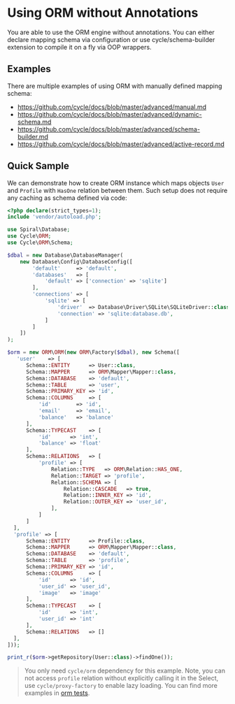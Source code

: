 # Using ORM without Annotations
You are able to use the ORM engine without annotations. You can either declare mapping schema via configuration
or use cycle/schema-builder extension to compile it on a fly via OOP wrappers.

## Examples
There are multiple examples of using ORM with manually defined mapping schema:
- https://github.com/cycle/docs/blob/master/advanced/manual.md
- https://github.com/cycle/docs/blob/master/advanced/dynamic-schema.md
- https://github.com/cycle/docs/blob/master/advanced/schema-builder.md
- https://github.com/cycle/docs/blob/master/advanced/active-record.md

## Quick Sample
We can demonstrate how to create ORM instance which maps objects `User` and `Profile` with `HasOne` relation between them.
Such setup does not require any caching as schema defined via code:

```php
<?php declare(strict_types=1);
include 'vendor/autoload.php';

use Spiral\Database;
use Cycle\ORM;
use Cycle\ORM\Schema;

$dbal = new Database\DatabaseManager(
    new Database\Config\DatabaseConfig([
        'default'     => 'default',
        'databases'   => [
            'default' => ['connection' => 'sqlite']
        ],
        'connections' => [
            'sqlite' => [
                'driver'  => Database\Driver\SQLite\SQLiteDriver::class,
                'connection' => 'sqlite:database.db',
            ]
        ]
    ])
);

$orm = new ORM\ORM(new ORM\Factory($dbal), new Schema([
   'user'    => [
      Schema::ENTITY      => User::class,
      Schema::MAPPER      => ORM\Mapper\Mapper::class,
      Schema::DATABASE    => 'default',
      Schema::TABLE       => 'user',
      Schema::PRIMARY_KEY => 'id',
      Schema::COLUMNS     => [
          'id'        => 'id',
          'email'     => 'email',
          'balance'   => 'balance'
      ],
      Schema::TYPECAST    => [
          'id'      => 'int',
          'balance' => 'float'
      ],
      Schema::RELATIONS   => [
          'profile' => [
              Relation::TYPE   => ORM\Relation::HAS_ONE,
              Relation::TARGET => 'profile',
              Relation::SCHEMA => [
                  Relation::CASCADE   => true,
                  Relation::INNER_KEY => 'id',
                  Relation::OUTER_KEY => 'user_id',
              ],
          ]
      ]
  ],
  'profile' => [
      Schema::ENTITY      => Profile::class,
      Schema::MAPPER      => ORM\Mapper\Mapper::class,
      Schema::DATABASE    => 'default',
      Schema::TABLE       => 'profile',
      Schema::PRIMARY_KEY => 'id',
      Schema::COLUMNS     => [
          'id'      => 'id',
          'user_id' => 'user_id',
          'image'   => 'image'
      ],
      Schema::TYPECAST    => [
          'id'      => 'int',
          'user_id' => 'int'
      ],
      Schema::RELATIONS   => []
  ],
]));

print_r($orm->getRepository(User::class)->findOne());
```

> You only need `cycle/orm` dependency for this example. Note, you can not access `profile` relation without explicitly calling it in the Select, use `cycle/proxy-factory` to enable lazy loading. You can find more examples in [orm tests](https://github.com/cycle/orm/tree/master/tests/ORM).
